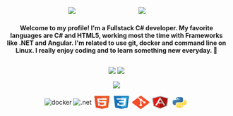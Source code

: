 <img align="right"
src="https://media3.giphy.com/media/v1.Y2lkPTc5MGI3NjExMGx2aDE1OGc5aWxtZmhocnMydjJ4bWwyYjJnZ2R2MDgzNWp2d3B2ZCZlcD12MV9pbnRlcm5hbF9naWZfYnlfaWQmY3Q9Zw/qgQUggAC3Pfv687qPC/giphy.webp" width="40%" padding-top="100px"/>


   <p align="center">
   <img src="https://github.com/user-attachments/assets/f5eaa476-1ce3-4d5b-847d-cf15eb7d0e5b" border="0"></a>
   </p>

   
<h4 align="center"> 
  Welcome to my profile! I'm a Fullstack C# developer. My favorite languages are C# and HTML5, working most the time with Frameworks like .NET and Angular. I'm related to use git, docker and command line on Linux. I really enjoy coding and to learn something new everyday. 🚀
</h4>

##

<p align="center">
   <a href="https://www.linkedin.com/in/icaro-bellem-8a0947235/" target="_blank"><img src="https://img.shields.io/badge/-LinkedIn-%230077B5?style=for-the-badge&logo=linkedin&logoColor=white" target="_blank"></a>
   <a href="mailto:icarobellemapp@gmail.com" target="_blank"><img src="https://img.shields.io/badge/-gmail-ffffff?style=for-the-badge&logo=gmail&logoColor=red" target="_blank"></a>
</p>

<p align="center"><img src="https://github.com/user-attachments/assets/e37ab179-75d4-457a-a35a-1b3b7a955785" border="0"></p>

<p align="center">
  <!-- Docker Icon -->
  <img align="center" alt="docker" height="30" width="40" src="https://www.svgrepo.com/show/349342/docker.svg"> 
  <!-- .NET Icon -->
  <img align="center" alt=".net" height="30" width="40" src="https://www.svgrepo.com/show/353668/dotnet.svg">
  <!-- HTML Icon -->
  <img align="center" alt="html5" height="30" width="40" src="https://raw.githubusercontent.com/devicons/devicon/master/icons/html5/html5-original.svg">
  <!-- CSS Icon -->
  <img align="center" alt="css3" height="30" width="40" src="https://raw.githubusercontent.com/devicons/devicon/master/icons/css3/css3-original.svg">
  <!-- Git Icon -->
  <img align="center" alt="git" height="30" width="40" src="https://raw.githubusercontent.com/devicons/devicon/master/icons/git/git-original.svg">
  <!-- Angular Icon Icon -->
  <img align="center" alt="angular" height="30" width="40" src="https://raw.githubusercontent.com/devicons/devicon/master/icons/angularjs/angularjs-original.svg">
   <!-- Python Icon -->
  <img align="center" alt="python" height="30" width="40" src="https://raw.githubusercontent.com/devicons/devicon/master/icons/python/python-original.svg">
 
</p>

<!-- ![Snake animation](https://github.com/fajusto/fajusto/blob/output/github-contribution-grid-snake.svg) -->

